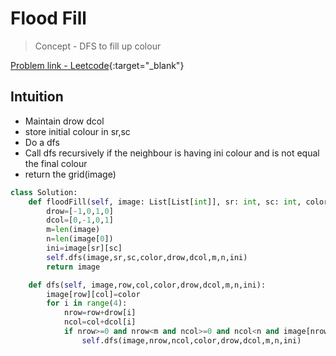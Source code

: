 # Flood Fill

> Concept - DFS to fill up colour

[Problem link - Leetcode](https://leetcode.com/problems/flood-fill/){:target="_blank"}


## Intuition

- Maintain drow dcol
- store initial colour in sr,sc
- Do a dfs
- Call dfs recursively if the neighbour is having ini colour and is not equal the final colour
- return the grid(image)

```py
class Solution:
    def floodFill(self, image: List[List[int]], sr: int, sc: int, color: int) -> List[List[int]]:
        drow=[-1,0,1,0]
        dcol=[0,-1,0,1]
        m=len(image)
        n=len(image[0])
        ini=image[sr][sc]
        self.dfs(image,sr,sc,color,drow,dcol,m,n,ini)
        return image

    def dfs(self, image,row,col,color,drow,dcol,m,n,ini):
        image[row][col]=color
        for i in range(4):
            nrow=row+drow[i]
            ncol=col+dcol[i]
            if nrow>=0 and nrow<m and ncol>=0 and ncol<n and image[nrow][ncol]==ini and image[nrow][ncol]!=color:
                self.dfs(image,nrow,ncol,color,drow,dcol,m,n,ini)
             
```
